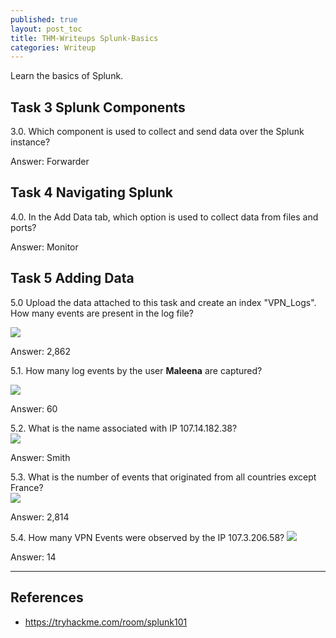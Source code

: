 ```yaml
---
published: true
layout: post_toc
title: THM-Writeups Splunk-Basics
categories: Writeup
---
```


Learn the basics of Splunk.
## Task 3 Splunk Components 
3.0. Which component is used to collect and send data over the Splunk instance?

Answer: Forwarder

## Task 4 Navigating Splunk
4.0. In the Add Data tab, which option is used to collect data from files and ports?

Answer: Monitor

## Task 5 Adding Data 
5.0 Upload the data attached to this task and create an index "VPN_Logs". How many events are present in the log file?

![]({{site.baseurl}}/images/Writeups/THM-Splunk-basic.png)

Answer:  2,862

5.1. How many log events by the user **Maleena** are captured?  

![]({{site.baseurl}}/images/Writeups/THM-Splunk-basic-1.png)

Answer: 60

5.2. What is the name associated with IP 107.14.182.38?  
![]({{site.baseurl}}/images/Writeups/THM-Splunk-basic-2.png)

Answer: Smith

5.3. What is the number of events that originated from all countries except France?  
![]({{site.baseurl}}/images/Writeups/THM-Splunk-basic-3.png)

Answer:   2,814

5.4. How many VPN Events were observed by the IP 107.3.206.58?
![]({{site.baseurl}}/images/Writeups/THM-Splunk-basic-4.png)

Answer: 14

--- 
## References 
- https://tryhackme.com/room/splunk101
